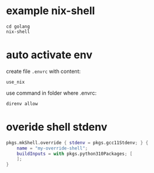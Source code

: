 # example nix-shell

```
cd golang
nix-shell
```

# auto activate env

create file `.envrc` with content:

```
use_nix
```

use command in folder where .envrc:

```
direnv allow
```

# overide shell stdenv

```nix
pkgs.mkShell.override { stdenv = pkgs.gcc11Stdenv; } {
    name = "my-override-shell";
    buildInputs = with pkgs.python310Packages; [
    ];
}
```
